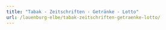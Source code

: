 ```yaml
---
title: "Tabak - Zeitschriften - Getränke - Lotto"
url: /lauenburg-elbe/tabak-zeitschriften-getraenke-lotto/
---
```

